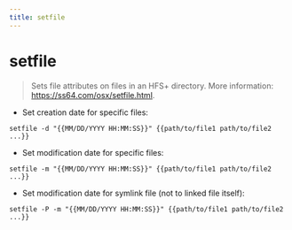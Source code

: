 ```yaml
---
title: setfile
---
```

# setfile

> Sets file attributes on files in an HFS+ directory.
> More information: <https://ss64.com/osx/setfile.html>.

- Set creation date for specific files:

`setfile -d "{{MM/DD/YYYY HH:MM:SS}}" {{path/to/file1 path/to/file2 ...}}`

- Set modification date for specific files:

`setfile -m "{{MM/DD/YYYY HH:MM:SS}}" {{path/to/file1 path/to/file2 ...}}`

- Set modification date for symlink file (not to linked file itself):

`setfile -P -m "{{MM/DD/YYYY HH:MM:SS}}" {{path/to/file1 path/to/file2 ...}}`
